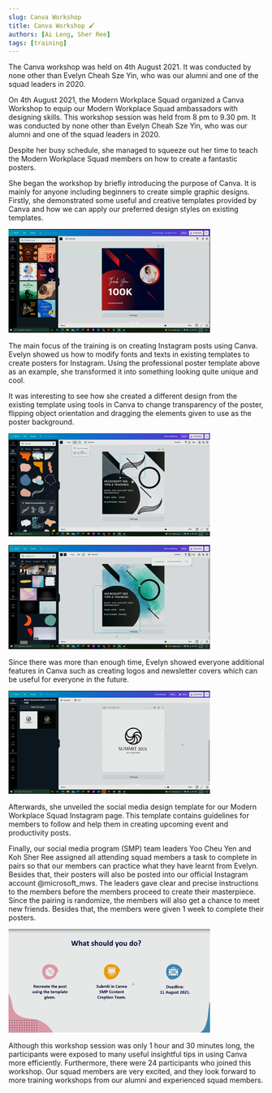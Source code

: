 ```yaml
---
slug: Canva Workshop
title: Canva Workshop 🖌️
authors: [Ai Leng, Sher Ree]
tags: [training]
---
```


The Canva workshop was held on 4th August 2021. It was conducted by none other than Evelyn Cheah Sze Yin, who was our alumni and one of the squad leaders in 2020.

<!--truncate-->

On 4th August 2021, the Modern Workplace Squad organized a Canva Workshop to equip our Modern Workplace Squad ambassadors with designing skills. This workshop session was held from 8 pm to 9.30 pm. It was conducted by none other than Evelyn Cheah Sze Yin, who was our alumni and one of the squad leaders in 2020.

Despite her busy schedule, she managed to  squeeze out her time to teach the Modern Workplace Squad members on how to create a fantastic posters.

She began the workshop by briefly introducing the purpose of Canva. It is mainly for anyone including beginners to create simple graphic designs. Firstly, she demonstrated some useful and creative templates provided by Canva and how we can apply our preferred design styles on existing templates. 

![Useful and creative templates](img/canva-workshop/canva-workshop-1.png)

The main focus of the training is on creating Instagram posts using Canva. Evelyn showed us how to modify fonts and texts in existing templates to create posters for Instagram. Using the professional poster template above as an example, she transformed it into something looking quite unique and cool.

It was interesting to see how she created a different design from the existing template using tools in Canva to change transparency of the poster, flipping object orientation and dragging the elements given to use as the poster background.  

![Designing poster](img/canva-workshop/canva-workshop-2.png)

![Keep designing poster](img/canva-workshop/canva-workshop-3.png)

Since there was more than enough time, Evelyn showed everyone additional features in Canva such as creating logos and newsletter covers which can be useful for everyone in the future.

![Designing poster](img/canva-workshop/canva-workshop-4.png)

Afterwards, she unveiled the social media design template for our Modern Workplace Squad Instagram page. This template contains guidelines for members to follow and help them in creating upcoming event and productivity posts.  

Finally, our social media program (SMP) team leaders Yoo Cheu Yen and Koh Sher Ree assigned all attending squad members a task to complete in pairs so that our members can practice what they have learnt from Evelyn. Besides that, their posters will also be posted into our official Instagram account @microsoft_mws. The leaders gave clear and precise instructions to the members before the members proceed to create their masterpiece. Since the pairing is randomize, the members will also get a chance to meet new friends. Besides that, the members were given 1 week to complete their posters.

![Designing poster](img/canva-workshop/canva-workshop-5.png)

Although this workshop session was only 1 hour and 30 minutes long, the participants were exposed to many useful insightful tips in using Canva more efficiently. Furthermore, there were 24 participants who joined this workshop. Our squad members are very excited, and they look forward to more training workshops from our alumni and experienced squad members.